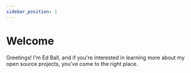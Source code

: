 ```yaml
---
sidebar_position: 1
---
```


# Welcome

Greetings! I'm Ed Ball, and if you're interested in learning more about my open source projects, you've come to the right place.
